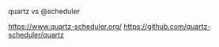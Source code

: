 
quartz vs @scheduler

https://www.quartz-scheduler.org/
https://github.com/quartz-scheduler/quartz
